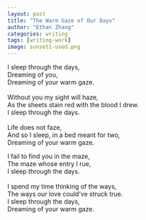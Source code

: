 ```yaml
---
layout: post
title: "The Warm Gaze of Our Days"
author: "Ethan Zhang"
categories: writing
tags: [writing-work]
image: sunset1-used.png
---
```


<html>
  <head>
  <p>I sleep through the days,<br>
Dreaming of you,<br>
Dreaming of your warm gaze.<br>
<br>
Without you my sight will haze,<br>
As the sheets stain red with the blood I drew.<br>
I sleep through the days.<br>
<br>
Life does not faze,<br>
And so I sleep, in a bed meant for two,<br>
Dreaming of your warm gaze.<br>

I fail to find you in the maze,<br>
The maze whose entry I rue,<br>
I sleep through the days.<br>
<br>
I spend my time thinking of the ways,<br>
The ways our love could’ve struck true.<br>
I sleep through the days,<br>
Dreaming of your warm gaze.<br>
  </p>

</body>
</html>
